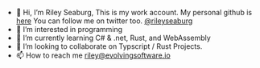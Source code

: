 - 👋 Hi, I’m Riley Seaburg, 
This is my work account. My personal github is [here](https://github.com/rileyseaburg)
You can follow me on twitter too. [@rileyseaburg](https://twitter.com/rileyseaburg)
- 👀 I’m interested in programming
- 🌱 I’m currently learning C# & .net, Rust, and WebAssembly
- 💞️ I’m looking to collaborate on Typscript / Rust Projects.
- 📫 How to reach me riley@evolvingsoftware.io

<!---
evolvingriley/evolvingriley is a ✨ special ✨ repository because its `README.md` (this file) appears on your GitHub profile.
You can click the Preview link to take a look at your changes.
--->
